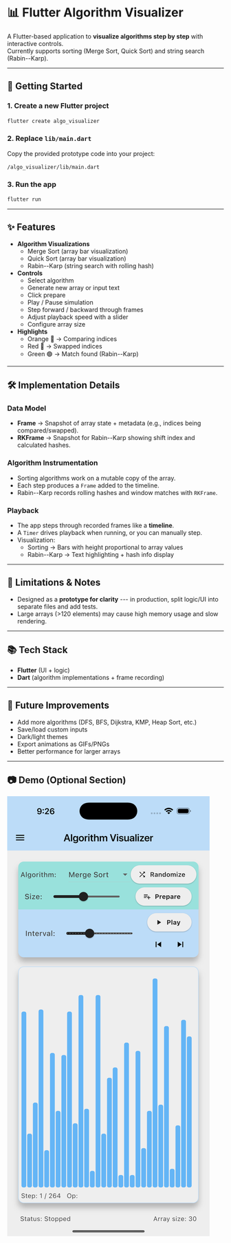 # 📊 Flutter Algorithm Visualizer

A Flutter-based application to **visualize algorithms step by step**
with interactive controls.\
Currently supports sorting (Merge Sort, Quick Sort) and string search
(Rabin--Karp).

------------------------------------------------------------------------

## 🚀 Getting Started

### 1. Create a new Flutter project

``` bash
flutter create algo_visualizer
```

### 2. Replace `lib/main.dart`

Copy the provided prototype code into your project:

    /algo_visualizer/lib/main.dart

### 3. Run the app

``` bash
flutter run
```

------------------------------------------------------------------------

## ✨ Features

-   **Algorithm Visualizations**
    -   Merge Sort (array bar visualization)
    -   Quick Sort (array bar visualization)
    -   Rabin--Karp (string search with rolling hash)
-   **Controls**
    -   Select algorithm
    -   Generate new array or input text
    -   Click prepare
    -   Play / Pause simulation
    -   Step forward / backward through frames
    -   Adjust playback speed with a slider
    -   Configure array size
-   **Highlights**
    -   Orange 🔶 → Comparing indices
    -   Red 🔴 → Swapped indices
    -   Green 🟢 → Match found (Rabin--Karp)

------------------------------------------------------------------------

## 🛠 Implementation Details

### Data Model

-   **Frame** → Snapshot of array state + metadata (e.g., indices being
    compared/swapped).
-   **RKFrame** → Snapshot for Rabin--Karp showing shift index and
    calculated hashes.

### Algorithm Instrumentation

-   Sorting algorithms work on a mutable copy of the array.
-   Each step produces a `Frame` added to the timeline.
-   Rabin--Karp records rolling hashes and window matches with
    `RKFrame`.

### Playback

-   The app steps through recorded frames like a **timeline**.
-   A `Timer` drives playback when running, or you can manually step.
-   Visualization:
    -   Sorting → Bars with height proportional to array values
    -   Rabin--Karp → Text highlighting + hash info display

------------------------------------------------------------------------

## 📌 Limitations & Notes

-   Designed as a **prototype for clarity** --- in production, split
    logic/UI into separate files and add tests.
-   Large arrays (\>120 elements) may cause high memory usage and slow
    rendering.

------------------------------------------------------------------------

## 📚 Tech Stack

-   **Flutter** (UI + logic)
-   **Dart** (algorithm implementations + frame recording)

------------------------------------------------------------------------

## 🚧 Future Improvements

-   Add more algorithms (DFS, BFS, Dijkstra, KMP, Heap Sort, etc.)
-   Save/load custom inputs
-   Dark/light themes
-   Export animations as GIFs/PNGs
-   Better performance for larger arrays

------------------------------------------------------------------------

## 📷 Demo (Optional Section)

<img src="./assets/images/light-mode-screenshot.png" >
